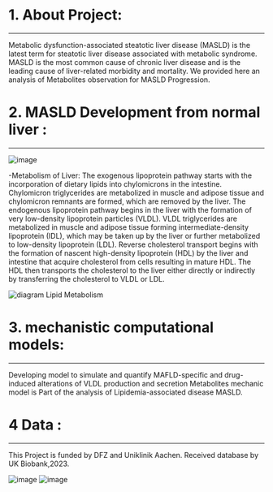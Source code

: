 # 1.  About Project: 
___________________________________________________________________________________________________________________________________________________________________________________________________________________________

Metabolic dysfunction-associated steatotic liver disease (MASLD) is the latest term for steatotic liver disease associated with metabolic syndrome. MASLD is the most common cause of chronic liver disease and is the leading cause of liver-related morbidity and mortality. 
We provided here an analysis of Metabolites observation for MASLD Progression. 

# 2. MASLD Development from normal liver : 
___________________________________________________________________________________________________________________________________________________________________________________________________________________________

![image](https://github.com/Meet2197/Metabolites-Visualisation/assets/125220294/de02ecc0-0049-435b-95c6-e35026025661)

-Metabolism of Liver:  The exogenous lipoprotein pathway starts with the incorporation of dietary lipids into chylomicrons in the intestine. Chylomicron triglycerides are metabolized in muscle and adipose tissue and chylomicron remnants are formed, which are removed by the liver. The endogenous lipoprotein pathway begins in the liver with the formation of very low-density lipoprotein particles (VLDL). VLDL triglycerides are metabolized in muscle and adipose tissue forming intermediate-density lipoprotein (IDL), which may be taken up by the liver or further metabolized to low-density lipoprotein (LDL). Reverse cholesterol transport begins with the formation of nascent high-density lipoprotein (HDL) by the liver and intestine that acquire cholesterol from cells resulting in mature HDL. The HDL then transports the cholesterol to the liver either directly or indirectly by transferring the cholesterol to VLDL or LDL.

![diagram Lipid Metabolism](https://github.com/Meet2197/Metabolites-Visualisation/assets/125220294/55a57765-c536-4852-96fb-a76e04d3d7ec)


# 3.  mechanistic computational models:
___________________________________________________________________________________________________________________________________________________________________________________________________________________________
Developing model to simulate and quantify MAFLD-specific and drug-induced alterations of VLDL production and secretion
Metabolites mechanic model is Part of the analysis of Lipidemia-associated disease MASLD. 

# 4 Data :
___________________________________________________________________________________________________________________________________________________________________________________________________________________________
This Project is funded by DFZ and Uniklinik Aachen. Received database by UK Biobank,2023. 

![image](https://github.com/Meet2197/Metabolites-Visualisation/assets/125220294/4f34da6e-32ad-4356-8f3d-3016dc9fcdf5)  ![image](https://github.com/Meet2197/Metabolites-Visualisation/assets/125220294/50f14128-a55f-4e4a-83af-75b7ebe9a583)

